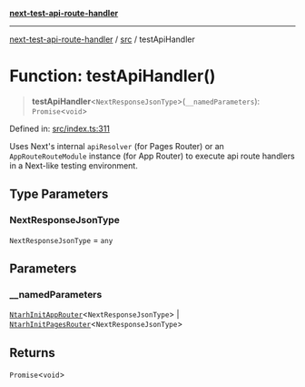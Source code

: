 [**next-test-api-route-handler**](../../README.md)

***

[next-test-api-route-handler](../../README.md) / [src](../README.md) / testApiHandler

# Function: testApiHandler()

> **testApiHandler**\<`NextResponseJsonType`\>(`__namedParameters`): `Promise`\<`void`\>

Defined in: [src/index.ts:311](https://github.com/Xunnamius/next-test-api-route-handler/blob/7680aa4482550d5e81f4eff590b7532434ed2196/src/index.ts#L311)

Uses Next's internal `apiResolver` (for Pages Router) or an
`AppRouteRouteModule` instance (for App Router) to execute api route handlers
in a Next-like testing environment.

## Type Parameters

### NextResponseJsonType

`NextResponseJsonType` = `any`

## Parameters

### \_\_namedParameters

[`NtarhInitAppRouter`](../interfaces/NtarhInitAppRouter.md)\<`NextResponseJsonType`\> | [`NtarhInitPagesRouter`](../interfaces/NtarhInitPagesRouter.md)\<`NextResponseJsonType`\>

## Returns

`Promise`\<`void`\>
